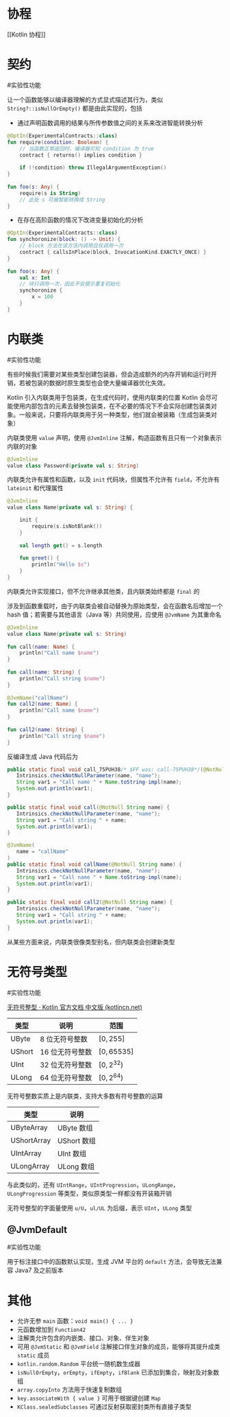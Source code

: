 # 协程

[[Kotlin 协程]]

# 契约
#实验性功能 

让一个函数能够以编译器理解的方式显式描述其行为，类似 `String?::isNullOrEmpty()` 都是由此实现的，包括
- 通过声明函数调用的结果与所传参数值之间的关系来改进智能转换分析

```kotlin
@OptIn(ExperimentalContracts::class)  
fun require(condition: Boolean) {  
    // 当函数正常返回时，编译器可知 condition 为 true  
    contract { returns() implies condition }  
  
    if (!condition) throw IllegalArgumentException()  
}  
  
fun foo(s: Any) {  
    require(s is String)  
    // 此处 s 可被智能转换成 String
}
```

- 在存在高阶函数的情况下改进变量初始化的分析

```kotlin
@OptIn(ExperimentalContracts::class)  
fun synchoronize(block: () -> Unit) {  
    // block 方法在该方法内调用且仅调用一次  
    contract { callsInPlace(block, InvocationKind.EXACTLY_ONCE) }  
}  
  
fun foo(s: Any) {  
    val x: Int  
    // 块只调用一次，因此不会提示重复初始化  
    synchoronize {   
        x = 100  
    }  
}
```

# 内联类
#实验性功能 

有些时候我们需要对某些类型创建包装器，但会造成额外的内存开销和运行时开销，若被包装的数据时原生类型也会使大量编译器优化失效。

Kotlin 引入内联类用于包装类，在生成代码时，使用内联类的位置 Kotlin 会尽可能使用内部包含的元素去替换包装类，在不必要的情况下不会实际创建包装类对象。一般来说，只要将内联类用于另一种类型，他们就会被装箱（生成包装类对象）

内联类使用 `value` 声明，使用 `@JvmInline` 注解，构造函数有且只有一个对象表示内联的对象

```kotlin
@JvmInline  
value class Password(private val s: String)
```

内联类允许有属性和函数，以及 `init` 代码块，但属性不允许有 `field`，不允许有 `lateinit` 和代理属性

```kotlin
@JvmInline  
value class Name(private val s: String) {  

    init {  
        require(s.isNotBlank())  
    }  
    
    val length get() = s.length  
    
    fun greet() {  
        println("Hello $s")  
    }  
}
```

内联类允许实现接口，但不允许继承其他类，且内联类始终都是 `final` 的

涉及到函数重载时，由于内联类会被自动替换为原始类型，会在函数名后增加一个 hash 值；若需要与其他语言（Java 等）共同使用，应使用 `@JvmName` 为其重命名

```kotlin
@JvmInline  
value class Name(private val s: String)  
  
fun call(name: Name) {  
    println("Call name $name")  
}  
  
fun call(name: String) {  
    println("Call string $name")  
}  
  
@JvmName("callName")  
fun call2(name: Name) {  
    println("Call name $name")  
}  
  
fun call2(name: String) {  
    println("Call string $name")  
}
```

反编译生成 Java 代码后为

```java
public static final void call_75PUH38/* $FF was: call-75PUH38*/(@NotNull String name) {  
   Intrinsics.checkNotNullParameter(name, "name");  
   String var1 = "Call name " + Name.toString-impl(name);  
   System.out.println(var1);  
}  

public static final void call(@NotNull String name) {  
   Intrinsics.checkNotNullParameter(name, "name");  
   String var1 = "Call string " + name;  
   System.out.println(var1);  
}  

@JvmName(  
   name = "callName"  
)  
public static final void callName(@NotNull String name) {  
   Intrinsics.checkNotNullParameter(name, "name");  
   String var1 = "Call name " + Name.toString-impl(name);  
   System.out.println(var1);  
}  

public static final void call2(@NotNull String name) {  
   Intrinsics.checkNotNullParameter(name, "name");  
   String var1 = "Call string " + name;  
   System.out.println(var1);  
}
```

从某些方面来说，内联类很像类型别名，但内联类会创建新类型

# 无符号类型
#实验性功能

[无符号整型 · Kotlin 官方文档 中文版 (kotlincn.net)](https://book.kotlincn.net/text/unsigned-integer-types.html)

| 类型   | 说明            | 范围          |
| ------ | --------------- | ------------- |
| UByte  | 8 位无符号整数  | $[0, 255]$    |
| UShort | 16 位无符号整数 | $[0, 65535]$  |
| UInt   | 32 位无符号整数 | $[0, 2^{32})$ | 
| ULong  | 64 位无符号整数 | $[0, 2^{64})$ |

无符号整数实质上是内联类，支持大多数有符号整数的运算

| 类型        | 说明        |
| ----------- | ----------- |
| UByteArray  | UByte 数组  |
| UShortArray | UShort 数组 |
| UIntArray   | UInt 数组   |
| ULongArray  | ULong 数组  | 

与此类似的，还有 `UIntRange`，`UIntProgression`，`ULongRange`，`ULongProgression` 等类型，类似原类型一样都没有开装箱开销

无符号整型的字面量使用 `u/U`，`ul/UL` 为后缀，表示 `UInt`，`ULong` 类型

## @JvmDefault
#实验性功能 

用于标注接口中的函数默认实现，生成 JVM 平台的 `default` 方法，会导致无法兼容 Java7 及之前版本

# 其他

- 允许无参 `main` 函数：`void main() { ... }`
- 元函数增加到 `Function42`
- 注解类允许包含的内嵌类、接口、对象、伴生对象
- 可用 `@JvmStatic` 和 `@JvmField` 注解接口伴生对象的成员，能够将其提升成类 `static` 成员
- `kotlin.random.Random` 平台统一随机数生成器
- `isNullOrEmpty`，`orEmpty`，`ifEmpty`，`ifBlank` 已添加到集合，映射及对象数组
- `array.copyInto` 方法用于快速复制数组
- `key.associateWith { value }` 可用于根据键创建 `Map`
- `KClass.sealedSubclasses` 可通过反射获取密封类所有直接子类型
